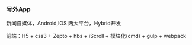 ### 号外App  

新闻自媒体，Android,IOS 两大平台，Hybrid开发 

前端：H5 + css3 + Zepto + hbs + iScroll + 模块化(cmd) + gulp + webpack
